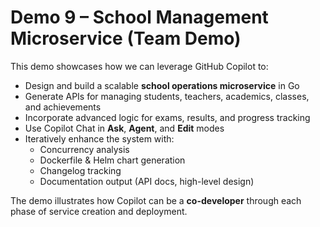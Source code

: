 # Demo 9 – School Management Microservice (Team Demo)

This demo showcases how we can leverage GitHub Copilot to:
- Design and build a scalable **school operations microservice** in Go
- Generate APIs for managing students, teachers, academics, classes, and achievements
- Incorporate advanced logic for exams, results, and progress tracking
- Use Copilot Chat in **Ask**, **Agent**, and **Edit** modes
- Iteratively enhance the system with:
  - Concurrency analysis
  - Dockerfile & Helm chart generation
  - Changelog tracking
  - Documentation output (API docs, high-level design)

The demo illustrates how Copilot can be a **co-developer** through each phase of service creation and deployment.
